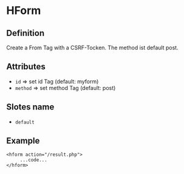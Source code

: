 # HForm
## Definition
Create a From Tag with a CSRF-Tocken.
The method ist default post.
## Attributes
- ```id``` => set id Tag (default: myform)
- ```method``` => set method Tag (default: post)

## Slotes name
- ```default```

## Example
```
<hform action="/result.php">
     ...code...
</hform>
```